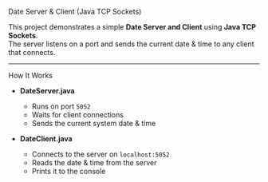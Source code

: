 Date Server & Client (Java TCP Sockets)

This project demonstrates a simple **Date Server and Client** using **Java TCP Sockets**.  
The server listens on a port and sends the current date & time to any client that connects.

---

 How It Works
- **DateServer.java**  
  - Runs on port `5052`  
  - Waits for client connections  
  - Sends the current system date & time  

- **DateClient.java**  
  - Connects to the server on `localhost:5052`  
  - Reads the date & time from the server  
  - Prints it to the console  
